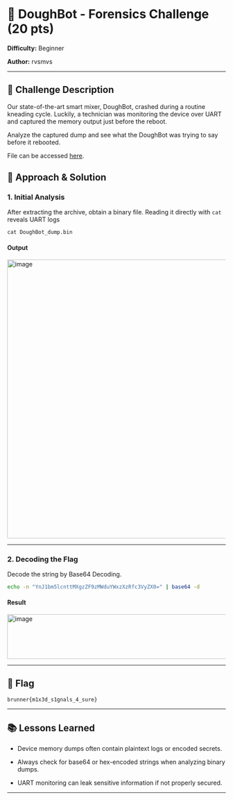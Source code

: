 # 🥖 DoughBot - Forensics Challenge (20 pts)

**Difficulty:** Beginner

**Author:** rvsmvs

---

## 📌 Challenge Description

Our state-of-the-art smart mixer, DoughBot, crashed during a routine kneading cycle. Luckily, a technician was monitoring the device over UART and captured the memory output just before the reboot.

Analyze the captured dump and see what the DoughBot was trying to say before it rebooted.

File can be accessed [here](./forensics_doughbot.zip).

## 🔎 Approach & Solution

### 1. Initial Analysis

After extracting the archive, obtain a binary file. Reading it directly with ```cat``` reveals UART logs

```
cat DoughBot_dump.bin
```

#### Output
<img width="975" height="643" alt="image" src="https://github.com/user-attachments/assets/af74d6ff-33da-473e-9f97-340c5df56fd2" />

---

### 2. Decoding the Flag

Decode the string by Base64 Decoding.

```bash
echo -n "YnJ1bm5lcnttMXgzZF9zMWduYWxzXzRfc3VyZX0=" | base64 -d
```

#### Result
<img width="939" height="103" alt="image" src="https://github.com/user-attachments/assets/53faf27e-3800-4f7a-9f3f-4734a08ef12f" />

---

## 🏁 Flag

```
brunner{m1x3d_s1gnals_4_sure}
```

---

## 📚 Lessons Learned

* Device memory dumps often contain plaintext logs or encoded secrets.

* Always check for base64 or hex-encoded strings when analyzing binary dumps.

* UART monitoring can leak sensitive information if not properly secured.

---





